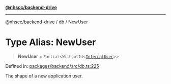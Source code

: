 [**@nhscc/backend-drive**](../../README.md)

***

[@nhscc/backend-drive](../../README.md) / [db](../README.md) / NewUser

# Type Alias: NewUser

> **NewUser** = `Partial`\<`WithoutId`\<[`InternalUser`](InternalUser.md)\>\>

Defined in: [packages/backend/src/db.ts:225](https://github.com/nhscc/drive.api.hscc.bdpa.org/blob/14391c7d4b0a42834d6c5f1ebd8fcde34a9bede8/packages/backend/src/db.ts#L225)

The shape of a new application user.
